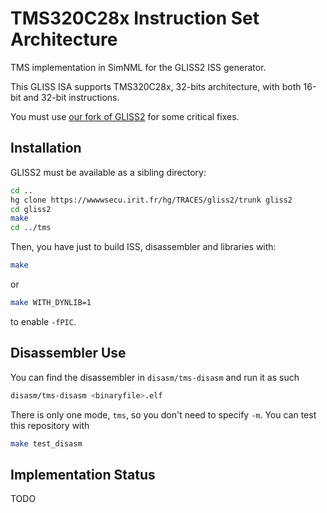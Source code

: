 # TMS320C28x Instruction Set Architecture

TMS implementation in SimNML for the GLISS2 ISS generator.

This GLISS ISA supports TMS320C28x, 32-bits architecture, with both 16-bit and 32-bit instructions.

You must use [our fork of GLISS2](https://github.com/jordr/gliss2) for some critical fixes.

## Installation

GLISS2 must be available as a sibling directory:

```sh
cd ..
hg clone https://wwwwsecu.irit.fr/hg/TRACES/gliss2/trunk gliss2
cd gliss2
make
cd ../tms
```

Then, you have just to build ISS, disassembler and libraries with:

```sh
make
```

or

```sh
make WITH_DYNLIB=1
```

to enable `-fPIC`.

## Disassembler Use

You can find the disassembler in `disasm/tms-disasm` and run it as such

```sh
disasm/tms-disasm <binaryfile>.elf
```

There is only one mode, `tms`, so you don't need to specify `-m`. You can test this repository with

```sh
make test_disasm
```


## Implementation Status

TODO

<!-- 172 instructions, 70 fully implemented, 0 only interface

Notation:
* [ ] -- not implemented
* [I] -- ony interface implemented
* [X] -- fully implemented -->
